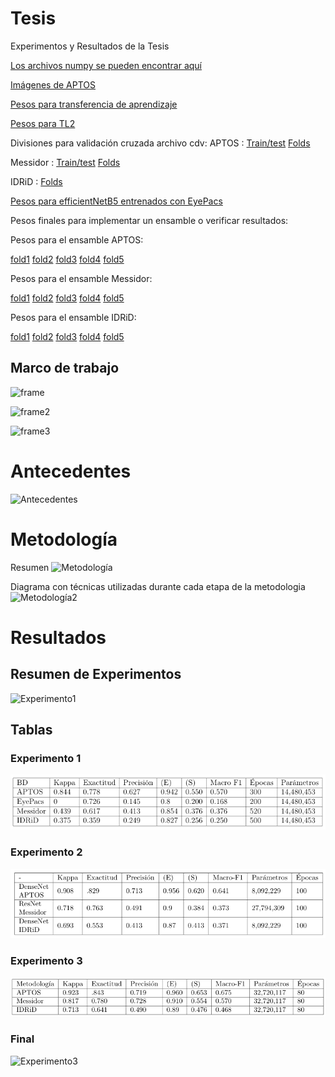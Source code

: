 # Tesis
Experimentos y Resultados de la Tesis


[Los archivos numpy se pueden encontrar aquí](https://drive.google.com/drive/folders/19iPq8R0MewXuPv1lY8PMgKZeffY_oNW6?usp=sharing)

[Imágenes de APTOS ](https://drive.google.com/drive/folders/1FW2eNfpCSiLL8lDjh4BVI_0PU5ytwmH9?usp=sharing)

[Pesos para transferencia de aprendizaje](https://drive.google.com/drive/folders/1GoopsgOXQaxQNofmm8XtKuzVr97VMqx9?usp=sharing)

[Pesos para TL2](https://drive.google.com/drive/folders/1-Jy5nGp_-bejp2ececgixJjG19ITMAOG?usp=sharing) 

Divisiones para validación cruzada archivo cdv:
APTOS : 
[Train/test](https://drive.google.com/file/d/1--xEffhn7lLHnCmeqcIQPd928LwEMX9v/view?usp=sharing)
[Folds](https://drive.google.com/file/d/1-0D04k3plFfZ89ILrrub6mtHUv6Brnl6/view?usp=sharing)

Messidor :
[Train/test](https://drive.google.com/file/d/1Hb24pigGuAyusfQlsWRtWsbC9jc3IRzd/view?usp=sharing)
[Folds](https://drive.google.com/file/d/1-6ui38_pfFFI7zArPBPVHh1SY4XAk6wC/view?usp=sharing)

IDRiD :
[Folds](https://drive.google.com/file/d/1p-osD6IgpqT5SDR9GesstWlorW5ag1f5/view?usp=sharing)


[Pesos para efficientNetB5 entrenados con EyePacs](https://drive.google.com/file/d/13QrPDQZr_ir1ILwm3rZn6rhquKmZjyEP/view?usp=sharing)


Pesos finales para implementar un ensamble o verificar resultados:

Pesos para el ensamble APTOS:

[fold1](https://drive.google.com/file/d/1-1WYdFhFK1qJotZea0_NRjn8jolvaTik/view?usp=sharing)
[fold2](https://drive.google.com/file/d/1FJUkY_TS2QQOSB9EVKu_brHy9CWUKAjX/view?usp=sharing)
[fold3](https://drive.google.com/file/d/1_x_418LFfCx542HKXAXhVkzGjRES6u49/view?usp=sharing)
[fold4](https://drive.google.com/file/d/1ztp0p1sD-hOyWBemBo3GiwXy78ebRRsQ/view?usp=sharing)
[fold5](https://drive.google.com/file/d/1BjRYYEimUXrGG78ixPt7zzFdArLGK6i7/view?usp=sharing)

Pesos para el ensamble Messidor:

[fold1](https://drive.google.com/file/d/1-A9XwfW2qC48Rt63q7vB3RRgzKLRCAmu/view?usp=sharing)
[fold2](https://drive.google.com/file/d/1IOdxuy0uBrvqqFE3ZNlQyIafAh7Duv_V/view?usp=sharing)
[fold3](https://drive.google.com/file/d/1LU_i7N5wztSLiKrzn3h0vyYkkdVXI6_R/view?usp=sharing)
[fold4](https://drive.google.com/file/d/13UJ3l6EXJYS6BMVk4HyM_94C64lb23_T/view?usp=sharing)
[fold5](https://drive.google.com/file/d/17ozIs8-LM-BlMevNn7Kto7NXIo2cxegT/view?usp=sharing)

Pesos para el ensamble IDRiD:

[fold1](https://drive.google.com/file/d/1Wz7YHTPJ8MJ3SNGfaTpfoVIN_HL7xXUs/view?usp=sharing)
[fold2](https://drive.google.com/file/d/142eZMFuILywwqnLyuFZbvRxJCt5xhPog/view?usp=sharing)
[fold3](https://drive.google.com/file/d/1--x-dYxq_c6TcM8PGyuQceQM3FFQ10Jb/view?usp=sharing)
[fold4](https://drive.google.com/file/d/1J9hCBIyMqueW20qwFPDxUA6Ik3kL1A4c/view?usp=sharing)
[fold5](https://drive.google.com/file/d/13QrPDQZr_ir1ILwm3rZn6rhquKmZjyEP/view?usp=sharing)

## Marco de trabajo

![frame](/Imágenes/frame1.png)

![frame2](/Imágenes/frame2.png)

![frame3](/Imágenes/frame3.png)

# Antecedentes

![Antecedentes](/Imágenes/ant.png)

# Metodología

Resumen 
![Metodología](/Imágenes/met.png)

Diagrama con técnicas utilizadas durante cada etapa de la metodologia
![Metodología2](/Imágenes/met1.png)




# Resultados

## Resumen de Experimentos

![Experimento1](/Imágenes/resumen.png)


## Tablas
### Experimento 1
![Experimento1](/Imágenes/exp1.png)

### Experimento 2
![Experimento2](/Imágenes/exp2.png)

### Experimento 3
![Experimento3](/Imágenes/exp3.png)

### Final

![Experimento3](/Imágenes/final.png)

